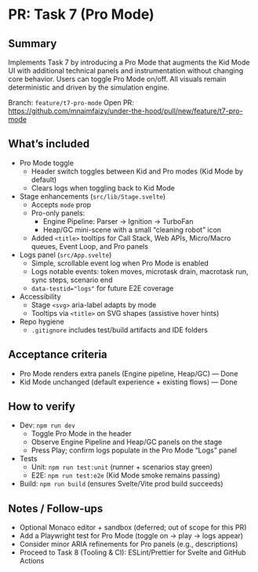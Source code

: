# PR: Task 7 (Pro Mode)

## Summary

Implements Task 7 by introducing a Pro Mode that augments the Kid Mode UI with additional technical panels and instrumentation without changing core behavior. Users can toggle Pro Mode on/off. All visuals remain deterministic and driven by the simulation engine.

Branch: `feature/t7-pro-mode`
Open PR: https://github.com/mnaimfaizy/under-the-hood/pull/new/feature/t7-pro-mode

## What’s included

- Pro Mode toggle
  - Header switch toggles between Kid and Pro modes (Kid Mode by default)
  - Clears logs when toggling back to Kid Mode
- Stage enhancements (`src/lib/Stage.svelte`)
  - Accepts `mode` prop
  - Pro-only panels:
    - Engine Pipeline: Parser → Ignition → TurboFan
    - Heap/GC mini-scene with a small “cleaning robot” icon
  - Added `<title>` tooltips for Call Stack, Web APIs, Micro/Macro queues, Event Loop, and Pro panels
- Logs panel (`src/App.svelte`)
  - Simple, scrollable event log when Pro Mode is enabled
  - Logs notable events: token moves, microtask drain, macrotask run, sync steps, scenario end
  - `data-testid="logs"` for future E2E coverage
- Accessibility
  - Stage `<svg>` aria-label adapts by mode
  - Tooltips via `<title>` on SVG shapes (assistive hover hints)
- Repo hygiene
  - `.gitignore` includes test/build artifacts and IDE folders

## Acceptance criteria

- Pro Mode renders extra panels (Engine pipeline, Heap/GC) — Done
- Kid Mode unchanged (default experience + existing flows) — Done

## How to verify

- Dev: `npm run dev`
  - Toggle Pro Mode in the header
  - Observe Engine Pipeline and Heap/GC panels on the stage
  - Press Play; confirm logs populate in the Pro Mode “Logs” panel
- Tests
  - Unit: `npm run test:unit` (runner + scenarios stay green)
  - E2E: `npm run test:e2e` (Kid Mode smoke remains passing)
- Build: `npm run build` (ensures Svelte/Vite prod build succeeds)

## Notes / Follow-ups

- Optional Monaco editor + sandbox (deferred; out of scope for this PR)
- Add a Playwright test for Pro Mode (toggle on → play → logs appear)
- Consider minor ARIA refinements for Pro panels (e.g., descriptions)
- Proceed to Task 8 (Tooling & CI): ESLint/Prettier for Svelte and GitHub Actions
